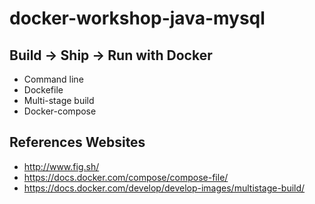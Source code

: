 # docker-workshop-java-mysql

## Build -> Ship -> Run with Docker
* Command line
* Dockefile
* Multi-stage build
* Docker-compose


## References Websites
* http://www.fig.sh/
* https://docs.docker.com/compose/compose-file/
* https://docs.docker.com/develop/develop-images/multistage-build/
